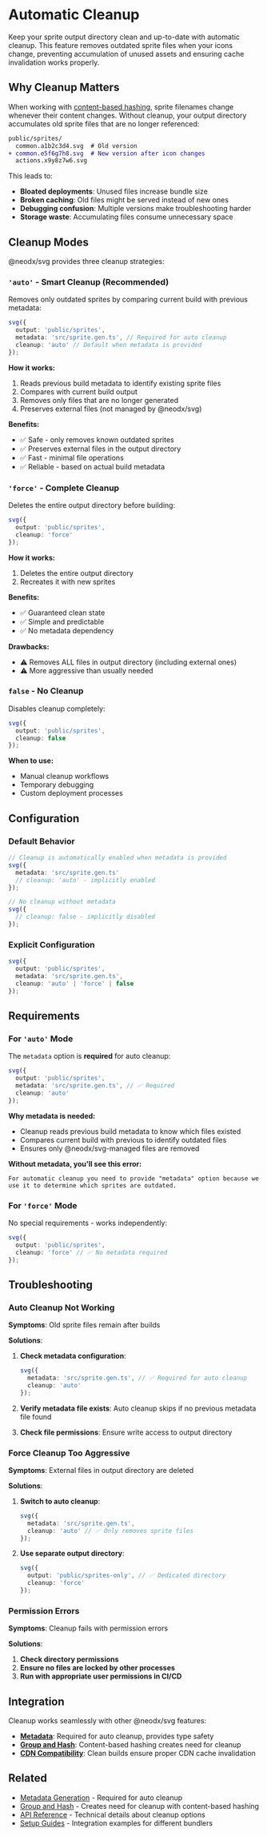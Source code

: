 # Automatic Cleanup

Keep your sprite output directory clean and up-to-date with automatic cleanup. This feature removes outdated sprite files when your icons change, preventing accumulation of unused assets and ensuring cache invalidation works properly.

## Why Cleanup Matters

When working with [content-based hashing](./group-and-hash.md), sprite filenames change whenever their content changes. Without cleanup, your output directory accumulates old sprite files that are no longer referenced:

```diff
public/sprites/
  common.a1b2c3d4.svg  # Old version
+ common.e5f6g7h8.svg  # New version after icon changes
  actions.x9y8z7w6.svg
```

This leads to:

- **Bloated deployments**: Unused files increase bundle size
- **Broken caching**: Old files might be served instead of new ones
- **Debugging confusion**: Multiple versions make troubleshooting harder
- **Storage waste**: Accumulating files consume unnecessary space

## Cleanup Modes

@neodx/svg provides three cleanup strategies:

### `'auto'` - Smart Cleanup (Recommended)

Removes only outdated sprites by comparing current build with previous metadata:

```typescript
svg({
  output: 'public/sprites',
  metadata: 'src/sprite.gen.ts', // Required for auto cleanup
  cleanup: 'auto' // Default when metadata is provided
});
```

**How it works:**

1. Reads previous build metadata to identify existing sprite files
2. Compares with current build output
3. Removes only files that are no longer generated
4. Preserves external files (not managed by @neodx/svg)

**Benefits:**

- ✅ Safe - only removes known outdated sprites
- ✅ Preserves external files in the output directory
- ✅ Fast - minimal file operations
- ✅ Reliable - based on actual build metadata

### `'force'` - Complete Cleanup

Deletes the entire output directory before building:

```typescript
svg({
  output: 'public/sprites',
  cleanup: 'force'
});
```

**How it works:**

1. Deletes the entire output directory
2. Recreates it with new sprites

**Benefits:**

- ✅ Guaranteed clean state
- ✅ Simple and predictable
- ✅ No metadata dependency

**Drawbacks:**

- ⚠️ Removes ALL files in output directory (including external ones)
- ⚠️ More aggressive than usually needed

### `false` - No Cleanup

Disables cleanup completely:

```typescript
svg({
  output: 'public/sprites',
  cleanup: false
});
```

**When to use:**

- Manual cleanup workflows
- Temporary debugging
- Custom deployment processes

## Configuration

### Default Behavior

```typescript
// Cleanup is automatically enabled when metadata is provided
svg({
  metadata: 'src/sprite.gen.ts'
  // cleanup: 'auto' - implicitly enabled
});

// No cleanup without metadata
svg({
  // cleanup: false - implicitly disabled
});
```

### Explicit Configuration

```typescript
svg({
  output: 'public/sprites',
  metadata: 'src/sprite.gen.ts',
  cleanup: 'auto' | 'force' | false
});
```

## Requirements

### For `'auto'` Mode

The `metadata` option is **required** for auto cleanup:

```typescript
svg({
  output: 'public/sprites',
  metadata: 'src/sprite.gen.ts', // ✅ Required
  cleanup: 'auto'
});
```

**Why metadata is needed:**

- Cleanup reads previous build metadata to know which files existed
- Compares current build with previous to identify outdated files
- Ensures only @neodx/svg-managed files are removed

**Without metadata, you'll see this error:**

```
For automatic cleanup you need to provide "metadata" option because we use it to determine which sprites are outdated.
```

### For `'force'` Mode

No special requirements - works independently:

```typescript
svg({
  output: 'public/sprites',
  cleanup: 'force' // ✅ No metadata required
});
```

## Troubleshooting

### Auto Cleanup Not Working

**Symptoms**: Old sprite files remain after builds

**Solutions**:

1. **Check metadata configuration**:

   ```typescript
   svg({
     metadata: 'src/sprite.gen.ts', // ✅ Required for auto cleanup
     cleanup: 'auto'
   });
   ```

2. **Verify metadata file exists**: Auto cleanup skips if no previous metadata file found

3. **Check file permissions**: Ensure write access to output directory

### Force Cleanup Too Aggressive

**Symptoms**: External files in output directory are deleted

**Solutions**:

1. **Switch to auto cleanup**:

   ```typescript
   svg({
     metadata: 'src/sprite.gen.ts',
     cleanup: 'auto' // ✅ Only removes sprite files
   });
   ```

2. **Use separate output directory**:
   ```typescript
   svg({
     output: 'public/sprites-only', // ✅ Dedicated directory
     cleanup: 'force'
   });
   ```

### Permission Errors

**Symptoms**: Cleanup fails with permission errors

**Solutions**:

1. **Check directory permissions**
2. **Ensure no files are locked by other processes**
3. **Run with appropriate user permissions in CI/CD**

## Integration

Cleanup works seamlessly with other @neodx/svg features:

- **[Metadata](./metadata.md)**: Required for auto cleanup, provides type safety
- **[Group and Hash](./group-and-hash.md)**: Content-based hashing creates need for cleanup
- **[CDN Compatibility](./recipes/cdn-compatibility.md)**: Clean builds ensure proper CDN cache invalidation

## Related

- [Metadata Generation](./metadata.md) - Required for auto cleanup
- [Group and Hash](./group-and-hash.md) - Creates need for cleanup with content-based hashing
- [API Reference](./api/builder.md) - Technical details about cleanup options
- [Setup Guides](./setup/index.md) - Integration examples for different bundlers
